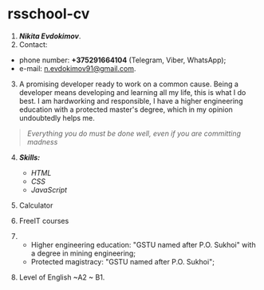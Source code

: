 # rsschool-cv
1. ***Nikita Evdokimov***.
2. Contact:
  - phone number: **+375291664104** (Telegram, Viber, WhatsApp); 
  - e-mail: n.evdokimov91@gmail.com.
3. A promising developer ready to work on a common cause. Being a developer means developing and learning all my life, this is what I do best. I am hardworking and responsible, I have a higher engineering education with a protected master's degree, which in my opinion undoubtedly helps me.
> *Everything you do must be done well, even if you are committing madness*
4. ***Skills:*** 
      - *HTML* 
      - *CSS* 
      - *JavaScript*
5. Calculator
6. FreeIT courses

7. - Higher engineering education: "GSTU named after P.O. Sukhoi" with a degree in mining engineering;
   - Protected magistracy: "GSTU named after P.O. Sukhoi";
8. Level of English ~A2 ~ B1.
